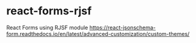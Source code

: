 # react-forms-rjsf
React Forms using RJSF module https://react-jsonschema-form.readthedocs.io/en/latest/advanced-customization/custom-themes/
